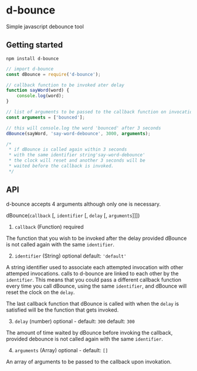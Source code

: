 # d-bounce
Simple javascript debounce tool

## Getting started

```shell
npm install d-bounce
```

```javascript
// import d-bounce
const dBounce = require('d-bounce');

// callback function to be invoked ater delay
function sayWord(word) {
    console.log(word);
}

// list of arguments to be passed to the callback function on invocation
const arguments = ['bounced'];

// this will console.log the word 'bounced' after 3 seconds
dBounce(sayWord, 'say-word-debounce', 3000, arguments);

/*
 * if dBounce is called again within 3 seconds 
 * with the same identifier string'say-word-debounce' 
 * the clock will reset and another 3 seconds will be 
 * waited before the callback is invoked. 
 */
```

## API

d-bounce accepts 4 arguments although only one is necessary.

dBounce(`callback` [, `identifier` [, `delay` [, `arguments`]]])

1. `callback` (Function) required

The function that you wish to be invoked after the delay provided dBounce is not called again with the same `identifier`.

2. `identifier` (String) optional default: `'default'`

A string identifier used to associate each attempted invocation with other attemped invocations. calls to d-bounce are linked to each other by the `identifier`. This means that you could pass a different callback function every time you call dBounce, using the same `identifier`, and dBounce will reset the clock on the `delay`.

The last callback function that dBounce is called with when the `delay` is satisfied will be the function that gets invoked.

3. `delay` (number) optional - default: `300`
default: `300`

The amount of time waited by dBounce before invoking the callback, provided debounce is not called again with the same `identifier`.

4. `arguments` (Array) optional - default: `[]`

An array of arguments to be passed to the callback upon invokation.
